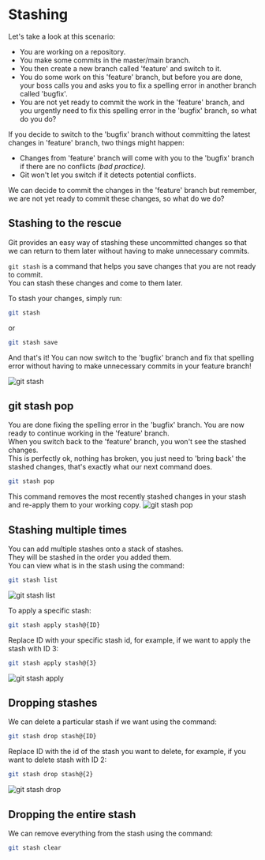 # Stashing
Let's take a look at this scenario:
- You are working on a repository.
- You make some commits in the master/main branch.
- You then create a new branch called 'feature' and switch to it.
- You do some work on this 'feature' branch, but before you are done, your boss calls you and asks you to fix a spelling error in another branch called 'bugfix'.
- You are not yet ready to commit the work in the 'feature' branch, and you urgently need to fix this spelling error in the 'bugfix' branch, so what do you do?

If you decide to switch to the 'bugfix' branch without committing the latest changes in 'feature' branch, two things might happen:
- Changes from 'feature' branch will come with you to the 'bugfix' branch if there are no conflicts _(bad practice)_.
- Git won't let you switch if it detects potential conflicts.

We can decide to commit the changes in the 'feature' branch but remember, we are not yet ready to commit these changes, so what do we do?

## Stashing to the rescue
Git provides an easy way of stashing these uncommitted changes so that we can return to them later without having to make unnecessary commits.

```git stash``` is a command that helps you save changes that you are not ready to commit.  
You can stash these changes and come to them later.

To stash your changes, simply run:
```Bash
git stash
```
or
```Bash
git stash save
```
And that's it! You can now switch to the 'bugfix' branch and fix that spelling error without having to make unnecessary commits in your feature branch!

![git stash](git_stash.png)

## git stash pop
You are done fixing the spelling error in the 'bugfix' branch. You are now ready to continue working in the 'feature' branch.  
When you switch back to the 'feature' branch, you won't see the stashed changes.  
This is perfectly ok, nothing has broken, you just need to 'bring back' the stashed changes, that's exactly what our next command does.

```Bash
git stash pop
```
This command removes the most recently stashed changes in your stash and re-apply them to your working copy.
![git stash pop](git_stash_pop.png)

## Stashing multiple times
You can add multiple stashes onto a stack of stashes.  
They will be stashed in the order you added them.  
You can view what is in the stash using the command:
```Bash
git stash list
```
![git stash list](git_stash_list.png)

To apply a specific stash:
```Bash
git stash apply stash@{ID}
```
Replace ID with your specific stash id, for example, if we want to apply the stash with ID 3:
```Bash
git stash apply stash@{3}
```
![git stash apply](git_stash_apply.png)

## Dropping stashes
We can delete a particular stash if we want using the command:
```Bash
git stash drop stash@{ID}
```
Replace ID with the id of the stash you want to delete, for example, if you want to delete stash with ID 2:
```Bash
git stash drop stash@{2}
```
![git stash drop](git_stash_drop.png)

## Dropping the entire stash
We can remove everything from the stash using the command:
```Bash
git stash clear
```
